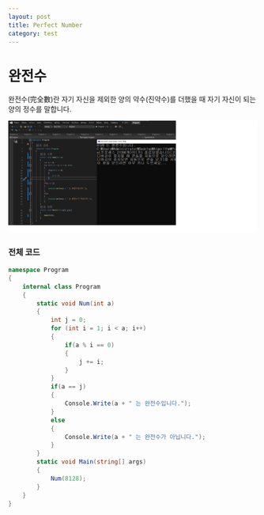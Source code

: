 ```yaml
---
layout: post
title: Perfect Number
category: test
---
```

# 완전수
완전수(完全數)란 자기 자신을 제외한 양의 약수(진약수)를 더했을 때 자기 자신이 되는 양의 정수를 말합니다.

![실행사진](/public/img/PerfectNumber.png)

### 전체 코드
~~~c#
namespace Program
{
    internal class Program
    {
        static void Num(int a)
        {
            int j = 0;
            for (int i = 1; i < a; i++)
            {
                if(a % i == 0)
                {
                    j += i;
                }
            }
            if(a == j)
            {
                Console.Write(a + " 는 완전수입니다.");
            }
            else
            {
                Console.Write(a + " 는 완전수가 아닙니다.");
            }
        }
        static void Main(string[] args)
        {
            Num(8128);
        }
    }
}
~~~
